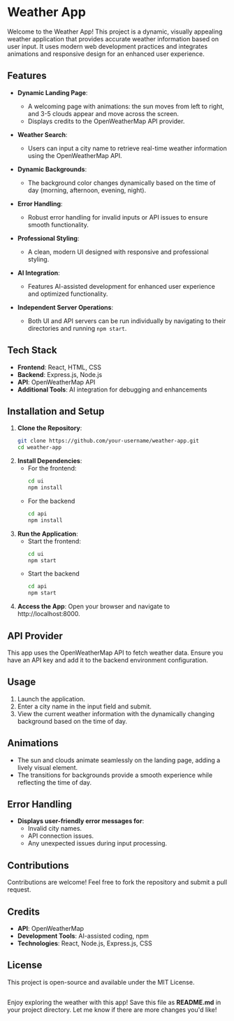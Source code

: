# Weather App

Welcome to the Weather App! This project is a dynamic, visually appealing weather application that provides accurate weather information based on user input. It uses modern web development practices and integrates animations and responsive design for an enhanced user experience.

## Features

- **Dynamic Landing Page**:  
  - A welcoming page with animations: the sun moves from left to right, and 3-5 clouds appear and move across the screen.  
  - Displays credits to the OpenWeatherMap API provider.

- **Weather Search**:  
  - Users can input a city name to retrieve real-time weather information using the OpenWeatherMap API.

- **Dynamic Backgrounds**:  
  - The background color changes dynamically based on the time of day (morning, afternoon, evening, night).

- **Error Handling**:  
  - Robust error handling for invalid inputs or API issues to ensure smooth functionality.

- **Professional Styling**:  
  - A clean, modern UI designed with responsive and professional styling.

- **AI Integration**:  
  - Features AI-assisted development for enhanced user experience and optimized functionality.

- **Independent Server Operations**:  
  - Both UI and API servers can be run individually by navigating to their directories and running `npm start`.

## Tech Stack

- **Frontend**: React, HTML, CSS  
- **Backend**: Express.js, Node.js  
- **API**: OpenWeatherMap API  
- **Additional Tools**: AI integration for debugging and enhancements

## Installation and Setup

1. **Clone the Repository**:  
   ```bash
   git clone https://github.com/your-username/weather-app.git
   cd weather-app

2. **Install Dependencies**:
   - For the frontend:
     ```bash
     cd ui
     npm install
   - For the backend
     ```bash
     cd api
     npm install

3. **Run the Application**:
   - Start the frontend:
     ```bash
     cd ui
     npm start
   - Start the backend
     ```bash
     cd api
     npm start

4. **Access the App**:
   Open your browser and navigate to http://localhost:8000.

## API Provider

This app uses the OpenWeatherMap API to fetch weather data. Ensure you have an API key and add it to the backend environment configuration.

## Usage

1. Launch the application.
2. Enter a city name in the input field and submit.
3. View the current weather information with the dynamically changing background based on the time of day.

## Animations

- The sun and clouds animate seamlessly on the landing page, adding a lively visual element.
- The transitions for backgrounds provide a smooth experience while reflecting the time of day.

## Error Handling

- **Displays user-friendly error messages for**:
  - Invalid city names.
  - API connection issues.
  - Any unexpected issues during input processing.

## Contributions

Contributions are welcome! Feel free to fork the repository and submit a pull request.

## Credits

- **API**: OpenWeatherMap
- **Development Tools**: AI-assisted coding, npm
- **Technologies**: React, Node.js, Express.js, CSS

## License

This project is open-source and available under the MIT License.

##

Enjoy exploring the weather with this app!
Save this file as **README.md** in your project directory. Let me know if there are more changes you'd like!
